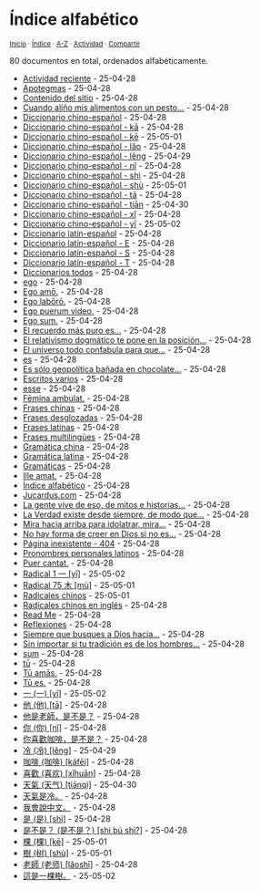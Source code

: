 # Índice alfabético
<sup>[Inicio](../index.md) · [Índice](../index.md#contenido) · [A-Z](../indices/alfabetico.md) · [Actividad](../indices/actividad.md) · [Compartir](https://x.com/intent/tweet?text=%C3%8Dndice%20alfab%C3%A9tico%20de%20todas%20las%20entradas%20y%20subp%C3%A1ginas%20en%20Jucardus.%0A%E2%86%92%20https%3A%2F%2Fjucardus.github.io%2Findices%2Falfabetico.html%0A%0A%23indcs_jucardus%0A%40jucardus)</sup>

80 documentos en total, ordenados alfabéticamente.

* [Actividad reciente](https://jucardus.github.io/indices/actividad.html) - 25-04-28
* [Apotegmas](https://jucardus.github.io/indices/apotegmas.html) - 25-04-28
* [Contenido del sitio](https://jucardus.github.io/contenido/contenido.html) - 25-04-28
* [Cuando aliño mis alimentos con un pesto...](https://jucardus.github.io/contenido/c/u/a/cuando-alino-mis-alimentos-con.html) - 25-04-28
* [Diccionario chino-español](https://jucardus.github.io/indices/chino-espanol.html) - 25-04-28
* [Diccionario chino-español - kā](https://jucardus.github.io/indices/chino-espanol-ka1.html) - 25-04-28
* [Diccionario chino-español - kē](https://jucardus.github.io/indices/chino-espanol-ke1.html) - 25-05-01
* [Diccionario chino-español - lǎo](https://jucardus.github.io/indices/chino-espanol-lao3.html) - 25-04-28
* [Diccionario chino-español - lěng](https://jucardus.github.io/indices/chino-espanol-leng3.html) - 25-04-29
* [Diccionario chino-español - nǐ](https://jucardus.github.io/indices/chino-espanol-ni3.html) - 25-04-28
* [Diccionario chino-español - shì](https://jucardus.github.io/indices/chino-espanol-shi4.html) - 25-04-28
* [Diccionario chino-español - shù](https://jucardus.github.io/indices/chino-espanol-shu4.html) - 25-05-01
* [Diccionario chino-español - tā](https://jucardus.github.io/indices/chino-espanol-ta1.html) - 25-04-28
* [Diccionario chino-español - tiān](https://jucardus.github.io/indices/chino-espanol-tian1.html) - 25-04-30
* [Diccionario chino-español - xǐ](https://jucardus.github.io/indices/chino-espanol-xi3.html) - 25-04-28
* [Diccionario chino-español - yī](https://jucardus.github.io/indices/chino-espanol-yi1.html) - 25-05-02
* [Diccionario latín-español](https://jucardus.github.io/indices/latin-espanol.html) - 25-04-28
* [Diccionario latín-español - E](https://jucardus.github.io/indices/latin-espanol-e.html) - 25-04-28
* [Diccionario latín-español - S](https://jucardus.github.io/indices/latin-espanol-s.html) - 25-04-28
* [Diccionario latín-español - T](https://jucardus.github.io/indices/latin-espanol-t.html) - 25-04-28
* [Diccionarios todos](https://jucardus.github.io/indices/diccionarios.html) - 25-04-28
* [ego](https://jucardus.github.io/contenido/e/g/o/ego.html) - 25-04-28
* [Ego amō.](https://jucardus.github.io/contenido/e/g/o/ego-amo.html) - 25-04-28
* [Ego labōrō.](https://jucardus.github.io/contenido/e/g/o/ego-laboro.html) - 25-04-28
* [Ego puerum video.](https://jucardus.github.io/contenido/e/g/o/ego-puerum-video.html) - 25-04-28
* [Ego sum.](https://jucardus.github.io/contenido/e/g/o/ego-sum.html) - 25-04-28
* [El recuerdo más puro es...](https://jucardus.github.io/contenido/e/l/r/el-recuerdo-mas-puro-es.html) - 25-04-28
* [El relativismo dogmático te pone en la posición...](https://jucardus.github.io/contenido/e/l/r/el-relativismo-dogmatico-te-pone.html) - 25-04-28
* [El universo todo confabula para que...](https://jucardus.github.io/contenido/e/l/u/el-universo-todo-confabula-para.html) - 25-04-28
* [es](https://jucardus.github.io/contenido/e/s/m/es.html) - 25-04-28
* [Es sólo geopolítica bañada en chocolate...](https://jucardus.github.io/contenido/e/s/s/es-solo-geopolitica-banada-en.html) - 25-04-28
* [Escritos varios](https://jucardus.github.io/indices/escritos.html) - 25-04-28
* [esse](https://jucardus.github.io/contenido/e/s/s/esse.html) - 25-04-28
* [Fēmina ambulat.](https://jucardus.github.io/contenido/f/e/m/femina-ambulat.html) - 25-04-28
* [Frases chinas](https://jucardus.github.io/indices/frases-chinas.html) - 25-04-28
* [Frases desglozadas](https://jucardus.github.io/indices/frases.html) - 25-04-28
* [Frases latinas](https://jucardus.github.io/indices/frases-latinas.html) - 25-04-28
* [Frases multilingües](https://jucardus.github.io/indices/frases-multilingues.html) - 25-04-28
* [Gramática china](https://jucardus.github.io/indices/gramatica-china.html) - 25-04-28
* [Gramática latina](https://jucardus.github.io/indices/gramatica-latina.html) - 25-04-28
* [Gramáticas](https://jucardus.github.io/indices/gramaticas.html) - 25-04-28
* [Ille amat.](https://jucardus.github.io/contenido/i/l/l/ille-amat.html) - 25-04-28
* [Índice alfabético](https://jucardus.github.io/indices/alfabetico.html) - 25-04-28
* [Jucardus.com](https://jucardus.github.io/index.html) - 25-04-28
* [La gente vive de eso, de mitos e historias...](https://jucardus.github.io/contenido/l/a/g/la-gente-vive-de-eso.html) - 25-04-28
* [La Verdad existe desde siempre, de modo que...](https://jucardus.github.io/contenido/l/a/v/la-verdad-existe-desde-siempre.html) - 25-04-28
* [Mira hacia arriba para idolatrar, mira...](https://jucardus.github.io/contenido/m/i/r/mira-hacia-arriba-para-idolatrar.html) - 25-04-28
* [No hay forma de creer en Dios si no es...](https://jucardus.github.io/contenido/n/o/h/no-hay-forma-de-creer-en.html) - 25-04-28
* [Página inexistente - 404](https://jucardus.github.io/404.html) - 25-04-28
* [Pronombres personales latinos](https://jucardus.github.io/contenido/p/r/o/pronombres-personales-latinos.html) - 25-04-28
* [Puer cantat.](https://jucardus.github.io/contenido/p/u/e/puer-cantat.html) - 25-04-28
* [Radical 1 一 [yī]](https://jucardus.github.io/indices/radical-001.html) - 25-05-02
* [Radical 75 木 [mù]](https://jucardus.github.io/indices/radical-075.html) - 25-05-01
* [Radicales chinos](https://jucardus.github.io/indices/radicales-chinos.html) - 25-05-01
* [Radicales chinos en inglés](https://jucardus.github.io/contenido/r/a/d/radicales-chinos-ingles.html) - 25-04-28
* [Read Me](https://jucardus.github.io/readme.html) - 25-04-28
* [Reflexiones](https://jucardus.github.io/indices/reflexiones.html) - 25-04-28
* [Siempre que busques a Dios hacia...](https://jucardus.github.io/contenido/s/i/e/siempre-que-busques-a-dios.html) - 25-04-28
* [Sin importar si tu tradición es de los hombres...](https://jucardus.github.io/contenido/s/i/n/sin-importar-si-tu-tradicion.html) - 25-04-28
* [sum](https://jucardus.github.io/contenido/s/u/m/sum.html) - 25-04-28
* [tū](https://jucardus.github.io/contenido/t/u/m/tu.html) - 25-04-28
* [Tū amās.](https://jucardus.github.io/contenido/t/u/a/tu-amas.html) - 25-04-28
* [Tū es.](https://jucardus.github.io/contenido/t/u/e/tu-es.html) - 25-04-28
* [一 (一) [yī]](https://jucardus.github.io/contenido/y/i/1/yi1-19968.html) - 25-05-02
* [他 (他) [tā]](https://jucardus.github.io/contenido/t/a/1/ta1-20182.html) - 25-04-28
* [他是老師，是不是？](https://jucardus.github.io/contenido/t/a/1/ta1-shi4-lao3-shi1-shi4-bu2-shi4.html) - 25-04-28
* [你 (你) [nǐ]](https://jucardus.github.io/contenido/n/i/3/ni3-20320.html) - 25-04-28
* [你喜歡咖啡，是不是？](https://jucardus.github.io/contenido/n/i/3/ni3-xi3-huan1-ka1-fei1-shi4-bu2-shi4.html) - 25-04-28
* [冷 (冷) [lěng]](https://jucardus.github.io/contenido/l/e/n/leng3-20919.html) - 25-04-29
* [咖啡 (咖啡) [kāfēi]](https://jucardus.github.io/contenido/k/a/1/ka1-fei1.html) - 25-04-28
* [喜歡 (喜欢) [xǐhuān]](https://jucardus.github.io/contenido/x/i/3/xi3-huan1.html) - 25-04-28
* [天氣 (天气) [tiānqì]](https://jucardus.github.io/contenido/t/i/a/tian1-qi4.html) - 25-04-30
* [天氣是冷。](https://jucardus.github.io/contenido/t/i/a/tian1-qi4-shi4-leng3.html) - 25-04-28
* [我會說中文。](https://jucardus.github.io/contenido/w/o/3/wo3-hui4-shuo1-zhong1-wen2.html) - 25-04-28
* [是 (是) [shì]](https://jucardus.github.io/contenido/s/h/i/shi4-26159.html) - 25-04-28
* [是不是？ (是不是？) [shì bú shì?]](https://jucardus.github.io/contenido/s/h/i/shi4-bu2-shi4.html) - 25-04-28
* [棵 (棵) [kē]](https://jucardus.github.io/contenido/k/e/1/ke1-26869.html) - 25-05-01
* [樹 (树) [shù]](https://jucardus.github.io/contenido/s/h/u/shu4-27193.html) - 25-05-01
* [老師 (老师) [lǎoshī]](https://jucardus.github.io/contenido/l/a/o/lao3-shi1.html) - 25-04-28
* [這是一棵樹。](https://jucardus.github.io/contenido/z/h/e/zhe4-shi4-yi1-ke1-shu4.html) - 25-05-02
